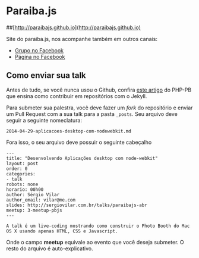 Paraiba.js
==================

##[http://paraibajs.github.io](http://paraibajs.github.io)

Site do paraiba.js, nos acompanhe também em outros canais:

* [Grupo no Facebook](https://www.facebook.com/groups/paraibajs/)
* [Página no Facebook](https://www.facebook.com/paraibajs/)

## Como enviar sua talk

Antes de tudo, se você nunca usou o Github, confira [este artigo](http://php-pb.net/2014/04/28/contribuindo-com-artigos/) do PHP-PB que ensina como contribuir em repositórios com o Jekyll.

Para submeter sua palestra, você deve fazer um *fork* do repositório e enviar um Pull Request com a sua talk para a pasta `_posts`. Seu arquivo deve seguir a seguinte nomeclatura:

    2014-04-29-aplicacoes-desktop-com-nodewebkit.md
    
Fora isso, o seu arquivo deve possuir o seguinte cabeçalho    

    ---
    title: "Desenvolvendo Aplicações desktop com node-webkit"
    layout: post
    order: 0
    categories:
    - talk
    robots: none
    horario: 00h00
    author: Sérgio Vilar
    author_email: vilar@me.com
    slides: http://sergiovilar.com.br/talks/paraibajs-abr
    meetup: 3-meetup-pbjs
    ---
    
    A talk é um live-coding mostrando como construir o Photo Booth do Mac OS X usando apenas HTML, CSS e Javascript.
    
Onde o campo **meetup** equivale ao evento que você deseja submeter. O resto do arquivo é auto-explicativo.
